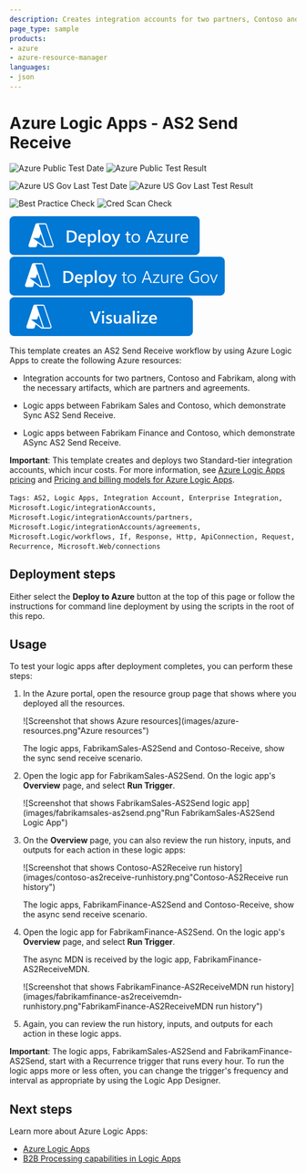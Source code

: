 ```yaml
---
description: Creates integration accounts for two partners, Contoso and Fabrikam, including the artifacts for partners and agreements. The template also creates logic apps between Fabrikam Sales and Contoso to demonstrate synchronous AS2 Send Receive. The template also creates logic apps between Fabrikam Finance and Contoso, which demonstrate asynchronous AS2 Send Receive.
page_type: sample
products:
- azure
- azure-resource-manager
languages:
- json
---
```

# Azure Logic Apps - AS2 Send Receive

![Azure Public Test Date](https://azurequickstartsservice.blob.core.windows.net/badges/quickstarts/microsoft.logic/logic-app-as2-send-receive/PublicLastTestDate.svg)
![Azure Public Test Result](https://azurequickstartsservice.blob.core.windows.net/badges/quickstarts/microsoft.logic/logic-app-as2-send-receive/PublicDeployment.svg)

![Azure US Gov Last Test Date](https://azurequickstartsservice.blob.core.windows.net/badges/quickstarts/microsoft.logic/logic-app-as2-send-receive/FairfaxLastTestDate.svg)
![Azure US Gov Last Test Result](https://azurequickstartsservice.blob.core.windows.net/badges/quickstarts/microsoft.logic/logic-app-as2-send-receive/FairfaxDeployment.svg)

![Best Practice Check](https://azurequickstartsservice.blob.core.windows.net/badges/quickstarts/microsoft.logic/logic-app-as2-send-receive/BestPracticeResult.svg)
![Cred Scan Check](https://azurequickstartsservice.blob.core.windows.net/badges/quickstarts/microsoft.logic/logic-app-as2-send-receive/CredScanResult.svg)

[![Deploy To Azure](https://raw.githubusercontent.com/Azure/azure-quickstart-templates/master/1-CONTRIBUTION-GUIDE/images/deploytoazure.svg?sanitize=true)](https://portal.azure.com/#create/Microsoft.Template/uri/https%3A%2F%2Fraw.githubusercontent.com%2FAzure%2Fazure-quickstart-templates%2Fmaster%2Fquickstarts%2Fmicrosoft.logic%2Flogic-app-as2-send-receive%2Fazuredeploy.json)
[![Deploy To Azure US Gov](https://raw.githubusercontent.com/Azure/azure-quickstart-templates/master/1-CONTRIBUTION-GUIDE/images/deploytoazuregov.svg?sanitize=true)](https://portal.azure.us/#create/Microsoft.Template/uri/https%3A%2F%2Fraw.githubusercontent.com%2FAzure%2Fazure-quickstart-templates%2Fmaster%2Fquickstarts%2Fmicrosoft.logic%2Flogic-app-as2-send-receive%2Fazuredeploy.json)
[![Visualize](https://raw.githubusercontent.com/Azure/azure-quickstart-templates/master/1-CONTRIBUTION-GUIDE/images/visualizebutton.svg?sanitize=true)](http://armviz.io/#/?load=https%3A%2F%2Fraw.githubusercontent.com%2FAzure%2Fazure-quickstart-templates%2Fmaster%2Fquickstarts%2Fmicrosoft.logic%2Flogic-app-as2-send-receive%2Fazuredeploy.json)

This template creates an AS2 Send Receive workflow by using Azure Logic Apps to create the following Azure resources:

- Integration accounts for two partners, Contoso and Fabrikam, along with the necessary artifacts, which are partners and agreements.

- Logic apps between Fabrikam Sales and Contoso, which demonstrate Sync AS2 Send Receive.

- Logic apps between Fabrikam Finance and Contoso, which demonstrate ASync AS2 Send Receive.

**Important**: This template creates and deploys two Standard-tier integration accounts, which incur costs. For more information, see [Azure Logic Apps pricing](https://azure.microsoft.com/pricing/details/logic-apps/) and [Pricing and billing models for Azure Logic Apps](https://docs.microsoft.com/azure/logic-apps/logic-apps-pricing).

`Tags: AS2, Logic Apps, Integration Account, Enterprise Integration, Microsoft.Logic/integrationAccounts, Microsoft.Logic/integrationAccounts/partners, Microsoft.Logic/integrationAccounts/agreements, Microsoft.Logic/workflows, If, Response, Http, ApiConnection, Request, Recurrence, Microsoft.Web/connections`

## Deployment steps

Either select the **Deploy to Azure** button at the top of this page or follow the instructions for command line deployment by using the scripts in the root of this repo.

## Usage

To test your logic apps after deployment completes, you can perform these steps:

1. In the Azure portal, open the resource group page that shows where you deployed all the resources.

   ![Screenshot that shows Azure resources](images/azure-resources.png"Azure resources")

   The logic apps, FabrikamSales-AS2Send and Contoso-Receive, show the sync send receive scenario.

1. Open the logic app for FabrikamSales-AS2Send. On the logic app's **Overview** page, and select **Run Trigger**.

   ![Screenshot that shows FabrikamSales-AS2Send logic app](images/fabrikamsales-as2send.png"Run FabrikamSales-AS2Send Logic App")

1. On the **Overview** page, you can also review the run history, inputs, and outputs for each action in these logic apps:

   ![Screenshot that shows Contoso-AS2Receive run history](images/contoso-as2receive-runhistory.png"Contoso-AS2Receive run history")

   The logic apps, FabrikamFinance-AS2Send and Contoso-Receive, show the async send receive scenario.

1. Open the logic app for FabrikamFinance-AS2Send. On the logic app's **Overview** page, and select **Run Trigger**.

   The async MDN is received by the logic app, FabrikamFinance-AS2ReceiveMDN.

   ![Screenshot that shows FabrikamFinance-AS2ReceiveMDN run history](images/fabrikamfinance-as2receivemdn-runhistory.png"FabrikamFinance-AS2ReceiveMDN run history")

1. Again, you can review the run history, inputs, and outputs for each action in these logic apps.

**Important**: The logic apps, FabrikamSales-AS2Send and FabrikamFinance-AS2Send, start with a Recurrence trigger that runs every hour. To run the logic apps more or less often, you can change the trigger's frequency and interval as appropriate by using the Logic App Designer.

## Next steps

Learn more about Azure Logic Apps:

* [Azure Logic Apps](https://docs.microsoft.com/azure/logic-apps/logic-apps-overview)
* [B2B Processing capabilities in Logic Apps](https://docs.microsoft.com/azure/logic-apps/logic-apps-enterprise-integration-overview)
